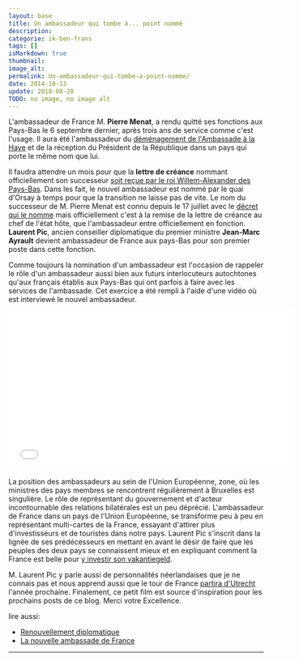 ```yaml
---
layout: base
title: Un ambassadeur qui tombe à... point nommé
description: 
categorie: ik-ben-frans
tags: []
isMarkdown: true
thumbnail: 
image_alt: 
permalink: Un-ambassadeur-qui-tombe-a-point-nomme/
date: 2014-10-13
update: 2018-08-28
TODO: no image, no image alt
---
```




L'ambassadeur de France M. **Pierre Menat**, a rendu quitté ses fonctions aux Pays-Bas le 6 septembre dernier, après trois ans de service comme c'est l'usage. Il aura été l'ambassadeur du [déménagement de l'Ambassade à la Haye](/Une-nouvelle-Ambassade-de-France) et de la réception du Président de la République dans un pays qui porte le même nom que lui.

Il faudra attendre un mois pour que la **lettre de créance** nommant officiellement son successeur [soit reçue par le roi Willem-Alexander des Pays-Bas](http://www.ambafrance-nl.org/Presentation-des-lettres-de-19989). Dans les fait, le nouvel ambassadeur est nommé par le quai d'Orsay à temps pour que la transition ne laisse pas de vite. Le nom du successeur  de M. Pierre Menat est connu depuis le 17 juillet avec le [décret qui le nomme](http://www.legifrance.gouv.fr/affichTexte.do?cidTexte=JORFTEXT000029263505) mais officiellement c'est à la remise de la lettre de créance au chef de l'état hôte, que l'ambassadeur entre officiellement en fonction. **Laurent Pic**, ancien conseiller diplomatique du premier ministre **Jean-Marc Ayrault** devient ambassadeur de France aux pays-Bas pour son premier poste dans cette fonction.

Comme toujours la nomination d'un ambassadeur est l'occasion de rappeler le rôle d'un ambassadeur aussi bien aux futurs interlocuteurs autochtones qu'aux français établis aux Pays-Bas qui ont parfois à faire avec les services de l'ambassade. Cet exercice a été rempli à l'aide d'une vidéo où est interviewé le nouvel ambassadeur.

<!-- HTML -->
<div style="text-align:center;">
<!--iframe width="560" height="315" src="//www.youtube.com/embed/N9PMvLp17Gw" frameborder="0" allowfullscreen></iframe-->
<iframe width="560" height="315" src="//www.youtube.com/embed/mM7J6af2PL0" frameborder="0" allowfullscreen></iframe>
</video>
</div>
<!-- / HTML -->

La position des ambassadeurs au sein de l'Union Européenne, zone, où les ministres des pays membres se rencontrent régulièrement à Bruxelles est singulière. Le rôle de représentant du gouvernement et d'acteur incontournable des relations bilatérales est un peu déprécié. L'ambassadeur de France dans un pays de l'Union Européenne, se transforme peu à peu en représentant multi-cartes de la France, essayant d'attirer plus d'investisseurs et de touristes dans notre pays. Laurent Pic s'inscrit dans la lignée de ses prédécesseurs en mettant en avant le désir de faire que les peuples des deux pays se connaissent mieux et en expliquant comment la France est belle pour [y investir son vakantiegeld](/nouveau-mot-vakantiegeld).

M. Laurent Pic y parle aussi de personnalités néerlandaises que je ne connais pas et nous apprend aussi que le tour de France [partira d'Utrecht](http://www.tourdefranceutrecht.com/) l'année prochaine. Finalement, ce petit film est source d'inspiration pour les prochains posts de ce blog. Merci votre Excellence.

lire aussi: 
* [Renouvellement diplomatique](/renouvellement-diplomatique)
* [La nouvelle ambassade de France](/Une-nouvelle-Ambassade-de-France)
---
<!-- post notes:
https://fr.wikipedia.org/wiki/Ambassade_de_France_aux_Pays-Bas 
http://www.ambafrance-nl.org/Le-mot-de-l-Ambassadeur-Septembre 
http://www.ambafrance-nl.org/VIDEO-Gesprek-met-Laurent-Pic 
http://www.legifrance.gouv.fr/affichTexte.do?cidTexte=JORFTEXT000029263505
http://www.acteurspublics.com/2014/07/21/l-ex-conseiller-diplomatique-de-jean-marc-ayrault-obtient-son-premier-poste-d-ambassadeur 
Hollande en Hollande : http://www.ambafrance-nl.org/Deplacement-du-president-de-la 
http://www.ambafrance-nl.org/Entretien-avec-Pierre-Menat,19703
--->
